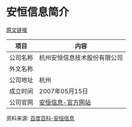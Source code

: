 # 安恒信息简介

[原文链接]()

|项目|内容|
|-----|-----|
|公司名称|杭州安恒信息技术股份有限公司|
|外文名称||
|公司地址|杭州|
|成立时间|2007年05月15日|
|公司官网|[安恒信息-官方网站](https://www.dbappsecurity.com.cn/)|

资料来源: 
[百度百科-安恒信息](https://xin.baidu.com/company_detail_58051265904202?rq=es&pd=ee&from=ps&fl=1&castk=LTE%3D)